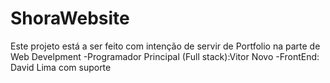 # ShoraWebsite

Este projeto está a ser feito com intenção de servir de Portfolio na parte de Web Develpment 
-Programador Principal (Full stack):Vitor Novo
-FrontEnd: David Lima com suporte
